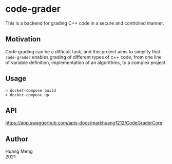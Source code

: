 # code-grader

This is a backend for grading C++ code in a secure and controlled manner.

## Motivation

Code grading can be a difficult task, and this project aims to simplify that. `code-grader` enables grading of different types of c++ code, from one line of variable definition, implementation of an algorithms, to a complex project.

## Usage

```shell
> docker-compose build
> docker-compose up
```

## API

https://app.swaggerhub.com/apis-docs/markhuang1212/CodeGraderCore

## Author

Huang Meng \
2021
